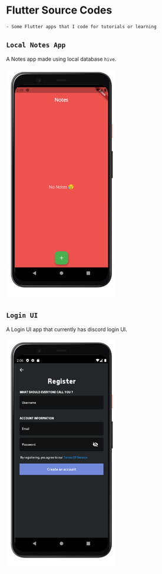 # Flutter Source Codes

    - Some Flutter apps that I code for tutorials or learning

## `Local Notes App`

 A Notes app made using local database `hive`.

<img src="notes_local/screenshots/noteslocal.png" width="300" alt="Image 2"/>

## `Login UI`

 A Login UI app that currently has discord login UI.

<img src="discord_login_ui/screenshots/discordlogin2.png" width="300" alt="Image 2"/>